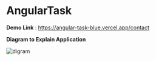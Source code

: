 # AngularTask

**Demo Link** :  https://angular-task-blue.vercel.app/contact

**Diagram to Explain Application**

![digram](https://github.com/Ahmed-Abd-Ellatif/Angular-task/assets/61418344/1767e20f-5bb5-470f-aca3-633837da1bc1)
